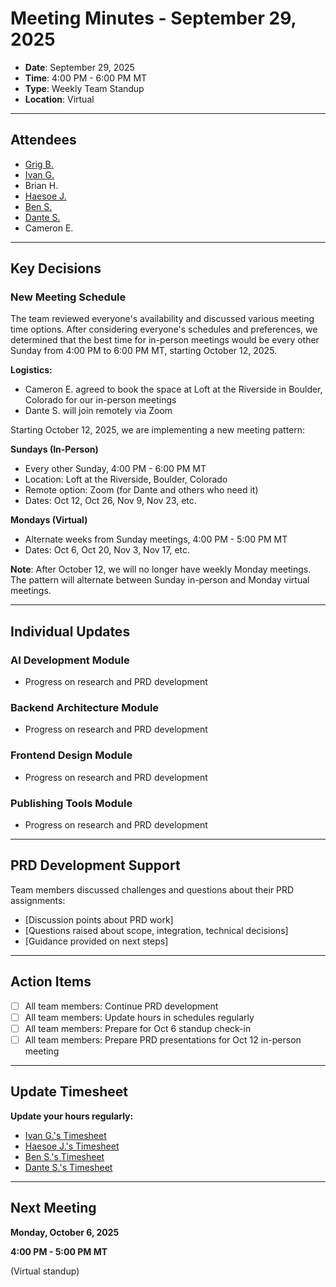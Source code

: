 # Meeting Minutes - September 29, 2025

- **Date**: September 29, 2025  
- **Time**: 4:00 PM - 6:00 PM MT  
- **Type**: Weekly Team Standup  
- **Location**: Virtual

---

## Attendees

- [Grig B.](https://github.com/grigb)
- [Ivan G.](https://github.com/gorodinskiia)
- Brian H.
- [Haesoe J.](https://github.com/haejeg)
- [Ben S.](https://github.com/bschreiber8)
- [Dante S.](https://github.com/D-JSimpson)
- Cameron E.

---

## Key Decisions

### New Meeting Schedule

The team reviewed everyone's availability and discussed various meeting time options. After considering everyone's schedules and preferences, we determined that the best time for in-person meetings would be every other Sunday from 4:00 PM to 6:00 PM MT, starting October 12, 2025.

**Logistics:**

- Cameron E. agreed to book the space at Loft at the Riverside in Boulder, Colorado for our in-person meetings
- Dante S. will join remotely via Zoom

Starting October 12, 2025, we are implementing a new meeting pattern:

**Sundays (In-Person)**

- Every other Sunday, 4:00 PM - 6:00 PM MT
- Location: Loft at the Riverside, Boulder, Colorado
- Remote option: Zoom (for Dante and others who need it)
- Dates: Oct 12, Oct 26, Nov 9, Nov 23, etc.

**Mondays (Virtual)**

- Alternate weeks from Sunday meetings, 4:00 PM - 5:00 PM MT
- Dates: Oct 6, Oct 20, Nov 3, Nov 17, etc.

**Note**: After October 12, we will no longer have weekly Monday meetings. The pattern will alternate between Sunday in-person and Monday virtual meetings.

---

## Individual Updates

### AI Development Module
- Progress on research and PRD development

### Backend Architecture Module
- Progress on research and PRD development

### Frontend Design Module
- Progress on research and PRD development

### Publishing Tools Module
- Progress on research and PRD development

---

## PRD Development Support

Team members discussed challenges and questions about their PRD assignments:

- [Discussion points about PRD work]
- [Questions raised about scope, integration, technical decisions]
- [Guidance provided on next steps]

---

## Action Items

- [ ] All team members: Continue PRD development
- [ ] All team members: Update hours in schedules regularly
- [ ] All team members: Prepare for Oct 6 standup check-in
- [ ] All team members: Prepare PRD presentations for Oct 12 in-person meeting

---

## Update Timesheet

**Update your hours regularly:**

* [Ivan G.'s Timesheet](https://docs.google.com/spreadsheets/d/1s6e3VntRpbWWs_Ys4tXDcWQU0TOzcUe0eZcvl1oirhA/edit?gid=848086563#gid=848086563)
* [Haesoe J.'s Timesheet](https://docs.google.com/spreadsheets/d/1s6e3VntRpbWWs_Ys4tXDcWQU0TOzcUe0eZcvl1oirhA/edit?gid=277625775#gid=277625775)
* [Ben S.'s Timesheet](https://docs.google.com/spreadsheets/d/1s6e3VntRpbWWs_Ys4tXDcWQU0TOzcUe0eZcvl1oirhA/edit?gid=1173229902#gid=1173229902)
* [Dante S.'s Timesheet](https://docs.google.com/spreadsheets/d/1s6e3VntRpbWWs_Ys4tXDcWQU0TOzcUe0eZcvl1oirhA/edit?gid=957982043#gid=957982043)

---

## Next Meeting

**Monday, October 6, 2025**  

**4:00 PM - 5:00 PM MT**  

(Virtual standup)
